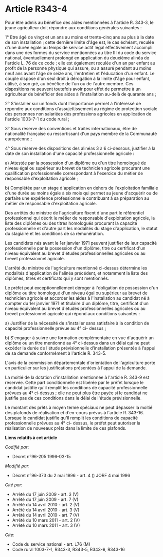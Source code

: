 # Article R343-4

Pour être admis au bénéfice des aides mentionnées à l'article R. 343-3, le jeune agriculteur doit répondre aux conditions
générales suivantes :

1° Etre âgé de vingt et un ans au moins et trente-cinq ans au plus à la date de son installation ; cette dernière limite
d'âge est, le cas échéant, reculée d'une durée égale au temps de service actif légal effectivement accompli dans une des
formes du service mentionnées au titre III du code du service national, éventuellement prolongé en application du deuxième
alinéa de l'article L. 76 de ce code ; elle est également reculée d'un an par enfant au profit de la personne physique qui
assure, ou a assuré pendant au moins neuf ans avant l'âge de seize ans, l'entretien et l'éducation d'un enfant. Le couple
dispose d'un seul droit à dérogation à la limite d'âge pour enfant, utilisé, à son gré, au bénéfice de l'un ou de l'autre
membre. Ces dispositions ne peuvent toutefois avoir pour effet de permettre à un agriculteur de bénéficier des aides à
l'installation au-delà de quarante ans ;

2° S'installer sur un fonds dont l'importance permet à l'intéressé de répondre aux conditions d'assujettissement au régime de
protection sociale des personnes non salariées des professions agricoles en application de l'article 1003-7-1 du code rural ;

3° Sous réserve des conventions et traités internationaux, être de nationalité française ou ressortissant d'un pays membre de
la Communauté européenne ;

4° Sous réserve des dispositions des alinéas 3 à 6 ci-dessous, justifier à la date de son installation d'une capacité
professionnelle agricole :

a) Attestée par la possession d'un diplôme ou d'un titre homologué de niveau égal ou supérieur au brevet de technicien
agricole procurant une qualification professionnelle correspondant à l'exercice du métier de responsable d'exploitation
agricole ;

b) Complétée par un stage d'application en dehors de l'exploitation familiale d'une durée au moins égale à six mois qui
permet au jeune d'acquérir ou de parfaire une expérience professionnelle contribuant à sa préparation au métier de
responsable d'exploitation agricole.

Des arrêtés du ministre de l'agriculture fixent d'une part le référentiel professionnel qui décrit le métier de responsable
d'exploitation agricole, la liste des diplômes ou des titres homologués procurant la capacité professionnelle et d'autre part
les modalités du stage d'application, le statut du stagiaire et les conditions de sa rémunération.

Les candidats nés avant le 1er janvier 1971 peuvent justifier de leur capacité professionnelle par la possession d'un
diplôme, titre ou certificat d'un niveau équivalent au brevet d'études professionnelles agricoles ou au brevet professionnel
agricole.

L'arrêté du ministre de l'agriculture mentionné ci-dessus détermine les modalités d'application de l'alinéa précédent, et
notamment la liste des diplômes, titres et certificats qui y sont mentionnés.

Le préfet peut exceptionnellement déroger à l'obligation de possession d'un diplôme ou titre homologué d'un niveau égal ou
supérieur au brevet de technicien agricole et accorder les aides à l'installation au candidat né à compter du 1er janvier
1971 et titulaire d'un diplôme, titre, certificat d'un niveau équivalent au brevet d'études professionnelles agricoles ou au
brevet professionnel agricole qui répond aux conditions suivantes :

a) Justifier de la nécessité de s'installer sans satisfaire à la condition de capacité professionnelle prévue au 4° ci-
dessus ;

b) S'engager à suivre une formation complémentaire en vue d'acquérir un diplôme ou un titre mentionné au 4° ci-dessus dans un
délai qui ne peut excéder la durée de l'étude prévisionnelle d'installation présentée à l'appui de sa demande conformément à
l'article R. 343-5.

L'avis de la commission départementale d'orientation de l'agriculture porte en particulier sur les justifications présentées
à l'appui de la demande.

La moitié de la dotation d'installation mentionnée à l'article R. 343-9 est réservée. Cette part conditionnelle est libérée
par le préfet lorsque le candidat justifie qu'il remplit les conditions de capacité professionnelle prévues au 4° ci-dessus ;
elle ne peut plus être payée si le candidat ne justifie pas de ces conditions dans le délai de l'étude prévisionnelle.

Le montant des prêts à moyen terme spéciaux ne peut dépasser la moitié des plafonds de réalisation et d'en-cours prévus à
l'article R. 343-16. Lorsque le candidat justifie qu'il remplit les conditions de capacité professionnelle prévues au 4° ci-
dessus, le préfet peut autoriser la réalisation de nouveaux prêts dans la limite de ces plafonds.

**Liens relatifs à cet article**

_Codifié par_:

  - Décret n°96-205 1996-03-15

_Modifié par_:

  - Décret n°96-373 du 2 mai 1996 - art. 4 () JORF 4 mai 1996

_Cité par_:

  - Arrêté du 17 juin 2009 - art. 3 (V)
  - Arrêté du 17 juin 2009 - art. 7 (V)
  - Arrêté du 14 avril 2010 - art. 2 (V)
  - Arrêté du 14 avril 2010 - art. 3 (V)
  - Arrêté du 14 avril 2010 - art. 7 (V)
  - Arrêté du 10 mars 2011 - art. 2 (V)
  - Arrêté du 10 mars 2011 - art. 3 (V)

_Cite_:

  - Code du service national - art. L76 (M)
  - Code rural 1003-7-1, R343-3, R343-5, R343-9, R343-16
